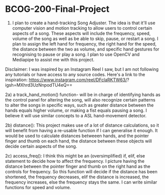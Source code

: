 # BCOG-200-Final-Project
1. I plan to create a hand-tracking Song Adjuster. The idea is that it'll use computer vision and motion tracking to allow users to control certain aspects of a song. These aspects will include the frequency, speed, volume of the song as well as be able to skip, pause, or restart a song. I plan to assign the left hand for frequency, the right hand for the speed, the distance between the two as volume, and specific hand gestures for recognising to pause or play a song. I plan to use OpenCV and Mediapipe to assist me with this project.

Disclaimer: I was inspired by an Instagram Reel I saw, but I am not following any tutorials or have access to any source codes. Here's a link to the inspiration: https://www.instagram.com/reel/DFclaRKTW63/?
igsh=MXhrd3UzNnpodTU4eQ==

2a) a track_hand_motion() function- will be in charge of identifying hands as the control panel for altering the song, will also recognize certain patterns to alter the songs in specific ways, such as greater distance between the hands equals higher volume, or making a fist equals pausing a song. I believe it will use similar concepts to a ASL hand-movement detector.

2b) distance(): This project makes use of a lot of distance calculations, so it will benefit from having a re-usable function if I can generalise it enough. It would be used to calculate distances betweeen hands, and the pointer finger and thumb on each hand, the distance between these objects will decide certain aspects of the song. 

2c) access_freq(): I think this might be an (oversimplified) if, elif, else statement to decide how to affect the frequency. I picture having the distance between the pointer finger and thumb on the right hand as the controls for frequency. So this function will decide if the distance has been shortened, the frequency decreases, elif the distance is increased, the frequency increases, else the frequency stays the same. I can write similar functions for speed and volume.
